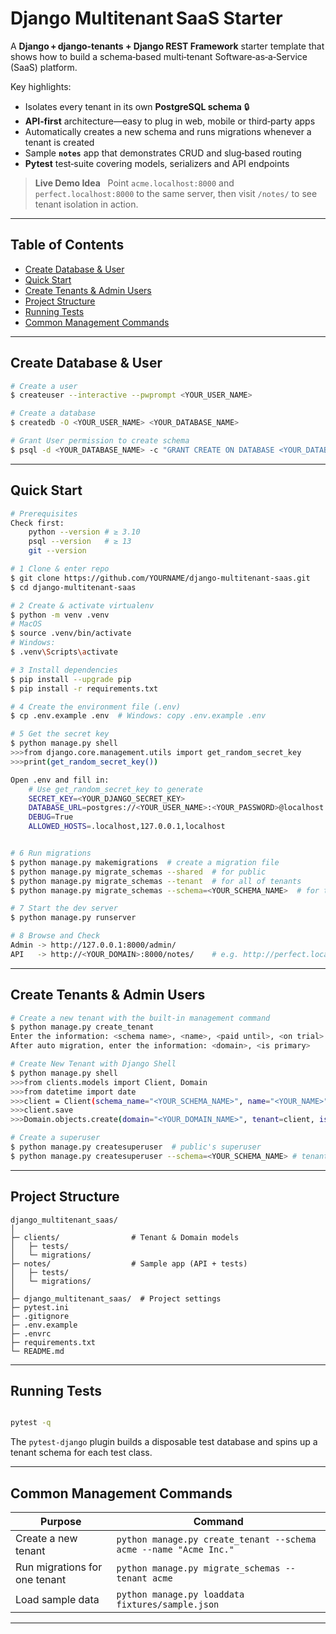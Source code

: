 # Django Multitenant SaaS Starter

A **Django + django‑tenants + Django REST Framework** starter template that shows how to build a schema‑based multi‑tenant Software‑as‑a‑Service (SaaS) platform.

Key highlights:

* Isolates every tenant in its own **PostgreSQL schema** 🔒
* **API‑first** architecture—easy to plug in web, mobile or third‑party apps
* Automatically creates a new schema and runs migrations whenever a tenant is created
* Sample **`notes`** app that demonstrates CRUD and slug‑based routing
* **Pytest** test‑suite covering models, serializers and API endpoints

> **Live Demo Idea**   Point `acme.localhost:8000` and `perfect.localhost:8000` to the same server, then visit `/notes/` to see tenant isolation in action.

---

## Table of Contents

* [Create Database & User](https://github.com/ychtsa/django_multitenant_saas/blob/main/README.md#create-database--user)
* [Quick Start](https://github.com/ychtsa/django_multitenant_saas/blob/main/README.md#quickstart)
* [Create Tenants & Admin Users](https://github.com/ychtsa/django_multitenant_saas/blob/main/README.md#create-tenants--admin-users)
* [Project Structure](https://github.com/ychtsa/django_multitenant_saas/blob/main/README.md#projectstructure)
* [Running Tests](https://github.com/ychtsa/django_multitenant_saas/blob/main/README.md#runningtests)
* [Common Management Commands](https://github.com/ychtsa/django_multitenant_saas/blob/main/README.md#commonmanagementcommands)

---

## Create Database & User

```bash
# Create a user
$ createuser --interactive --pwprompt <YOUR_USER_NAME>

# Create a database
$ createdb -O <YOUR_USER_NAME> <YOUR_DATABASE_NAME>

# Grant User permission to create schema
$ psql -d <YOUR_DATABASE_NAME> -c "GRANT CREATE ON DATABASE <YOUR_DATABASE_NAME> TO <YOUR_USER_NAME>"

```

---

## Quick Start

```bash
# Prerequisites
Check first:
    python --version # ≥ 3.10
    psql --version   # ≥ 13
    git --version

# 1 Clone & enter repo
$ git clone https://github.com/YOURNAME/django-multitenant-saas.git
$ cd django-multitenant-saas

# 2 Create & activate virtualenv
$ python -m venv .venv
# MacOS
$ source .venv/bin/activate   
# Windows: 
$ .venv\Scripts\activate

# 3 Install dependencies
$ pip install --upgrade pip
$ pip install -r requirements.txt

# 4 Create the environment file (.env)
$ cp .env.example .env  # Windows: copy .env.example .env

# 5 Get the secret key
$ python manage.py shell
>>>from django.core.management.utils import get_random_secret_key
>>>print(get_random_secret_key())

Open .env and fill in:
    # Use get_random_secret_key to generate
    SECRET_KEY=<YOUR_DJANGO_SECRET_KEY>      
    DATABASE_URL=postgres://<YOUR_USER_NAME>:<YOUR_PASSWORD>@localhost:5432/<YOUR_DATABASE_NAME>
    DEBUG=True
    ALLOWED_HOSTS=.localhost,127.0.0.1,localhost


# 6 Run migrations
$ python manage.py makemigrations  # create a migration file
$ python manage.py migrate_schemas --shared  # for public
$ python manage.py migrate_schemas --tenant  # for all of tenants
$ python manage.py migrate_schemas --schema=<YOUR_SCHEMA_NAME>  # for the specific tenant

# 7 Start the dev server
$ python manage.py runserver

# 8 Browse and Check
Admin -> http://127.0.0.1:8000/admin/
API   -> http://<YOUR_DOMAIN>:8000/notes/    # e.g. http://perfect.localhost:8000/notes

```

---

## Create Tenants & Admin Users

```bash
# Create a new tenant with the built-in management command 
$ python manage.py create_tenant
Enter the information: <schema name>, <name>, <paid until>, <on trial>
After auto migration, enter the information: <domain>, <is primary>

# Create New Tenant with Django Shell
$ python manage.py shell
>>>from clients.models import Client, Domain
>>>from datetime import date
>>>client = Client(schema_name="<YOUR_SCHEMA_NAME>", name="<YOUR_NAME>", paid_until=date(<YOUR_DATE>), on_trial=<TRUE_OR_FALSE>)
>>>client.save
>>>Domain.objects.create(domain="<YOUR_DOMAIN_NAME>", tenant=client, is_primary=True)

# Create a superuser
$ python manage.py createsuperuser  # public's superuser
$ python manage.py createsuperuser --schema=<YOUR_SCHEMA_NAME> # tenant's superuser

```

---

## Project Structure

```
django_multitenant_saas/
│
├─ clients/                # Tenant & Domain models
│   ├─ tests/
│   └─ migrations/
├─ notes/                  # Sample app (API + tests)
│   ├─ tests/
│   └─ migrations/
│
├─ django_multitenant_saas/  # Project settings
├─ pytest.ini
├─ .gitignore
├─ .env.example
├─ .envrc
├─ requirements.txt
└─ README.md
```

---

## Running Tests

```bash

pytest -q

```

The `pytest‑django` plugin builds a disposable test database and spins up a tenant schema for each test class.

---

## Common Management Commands

| Purpose                       | Command                                                           |
| ----------------------------- | ----------------------------------------------------------------- |
| Create a new tenant           | `python manage.py create_tenant --schema acme --name "Acme Inc."` |
| Run migrations for one tenant | `python manage.py migrate_schemas --tenant acme`                  |
| Load sample data              | `python manage.py loaddata fixtures/sample.json`                  |

---